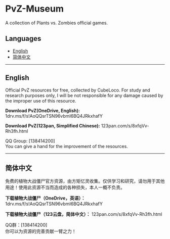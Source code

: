 # PvZ-Museum
A collection of Plants vs. Zombies official games.

## Languages
- [English](#English)
- [简体中文](#简体中文)

---

## English
Official PvZ resources for free, collected by CubeLoco. For study and research purposes only, I will be not responsible for any damage caused by the improper use of this resource.

__Download PvZ(OneDrive, English):__
1drv.ms/f/s!AoQQsrTSN96vbmI6BQ4JRkxhafY

__Download PvZ(123pan, Simplified Chinese):__
123pan.com/s/8xfqVv-Rh3fh.html

QQ Group: [138414200]<br/>
You can give a hand for the improvement of the resources.

---
## 简体中文
免费的植物大战僵尸官方资源，由方矩忆灵收集。仅供学习和研究，请勿用于其他用途！使用此资源不当而造成的各种损失，本人一概不负责。

__下载植物大战僵尸（OneDrive，英语）：__
1drv.ms/f/s!AoQQsrTSN96vbmI6BQ4JRkxhafY

__下载植物大战僵尸（123云盘，简体中文）：__
123pan.com/s/8xfqVv-Rh3fh.html

QQ群：[138414200]<br/>
你可以为资源的完善贡献一臂之力！
